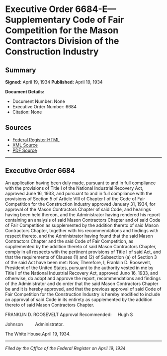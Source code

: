 # Executive Order 6684-E—Supplementary Code of Fair Competition for the Mason Contractors Division of the Construction Industry

## Summary

**Signed:** April 19, 1934
**Published:** April 19, 1934

**Document Details:**
- Document Number: None
- Executive Order Number: 6684
- Citation: None

## Sources
- [Federal Register HTML](https://www.presidency.ucsb.edu/documents/executive-order-6684-e-supplementary-code-fair-competition-for-the-mason-contractors)
- [XML Source](None)
- [PDF Source](None)

---

## Executive Order 6684

An application having been duly made, pursuant to and in full compliance with the provisions of Title I of the National Industrial Recovery Act, approved June 16, 1933, and pursuant to and in full compliance with the provisions of Section 5 of Article VIII of Chapter I of the Code of Fair Competition for the Construction Industry approved January 31, 1934, for approval of the Mason Contractors Chapter of said Code, and hearings having been held thereon, and the Administrator having rendered his report containing an analysis of said Mason Contractors Chapter and of said Code of Fair Competition as supplemented by the addition thereto of said Mason Contractors Chapter, together with his recommendations and findings with respect thereto, and the Administrator having found that the said Mason Contractors Chapter and the said Code of Fair Competition, as supplemented by the addition thereto of said Mason Contractors Chapter, comply in all respects with the pertinent provisions of Title I of said Act, and that the requirements of Clauses (1) and (2) of Subsection (a) of Section 3 of the said Act have been met:
Now, Therefore, I, Franklin D. Roosevelt, President of the United States, pursuant to the authority vested in me by Title I of the National Industrial Recovery Act, approved Juno 16, 1933, and otherwise, do adopt and approve the report, recommendations and findings of the Administrator and do order that the said Mason Contractors Chapter be and it is hereby approved, and that the previous approval of said Code of Fair Competition for the Construction Industry is hereby modified to include an approval of said Code in its entirety as supplemented by the addition thereto of said Mason Contractors Chapter.

FRANKLIN D. ROOSEVELT
Approval Recommended:     Hugh S 

Johnson          Administrator.

The White House,April 19, 1934.

---

*Filed by the Office of the Federal Register on April 19, 1934*
